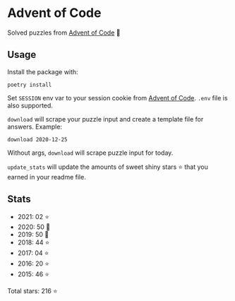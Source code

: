 # Advent of Code

Solved puzzles from [Advent of Code](https://adventofcode.com) :christmas_tree:

## Usage

Install the package with:

```console
poetry install
```

Set `SESSION` env var to your session cookie from [Advent of Code](https://adventofcode.com).
`.env` file is also supported.

`download` will scrape your puzzle input and create a template file for answers.
Example:

```console
download 2020-12-25
```

Without args, `download` will scrape puzzle input for today.

`update_stats` will update the amounts of sweet shiny stars :star: that you earned in your readme file.

## Stats

- 2021: 02 :star:
- 2020: 50 :star2:
- 2019: 50 :star2:
- 2018: 44 :star:
- 2017: 04 :star:
- 2016: 20 :star:
- 2015: 46 :star:

Total stars: 216 :star:
